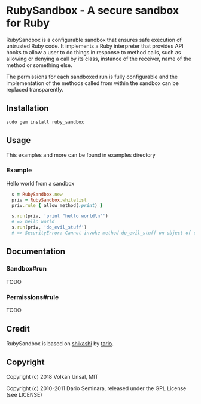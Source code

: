 # RubySandbox - A secure sandbox for Ruby

RubySandbox is a configurable sandbox that ensures safe execution of untrusted Ruby code. It implements a Ruby interpreter that provides API hooks to allow a user to do things in response to method calls, such as allowing or denying a call by its class, instance of the receiver, name of the method or something else.

The permissions for each sandboxed run is fully configurable and the implementation of the methods called from within the sandbox can be replaced transparently.

## Installation

```
sudo gem install ruby_sandbox
```

## Usage

This examples and more can be found in examples directory

### Example

Hello world from a sandbox

```ruby
  s = RubySandbox.new
  priv = RubySandbox.whitelist
  priv.rule { allow_method(:print) }

  s.run(priv, 'print "hello world\n"')
  # => hello world
  s.run(priv, 'do_evil_stuff')
  # => SecurityError: Cannot invoke method do_evil_stuff on object of class Object
```

## Documentation

### Sandbox#run

TODO

### Permissions#rule

TODO

## Credit

RubySandbox is based on [shikashi](http://.github.com/tario) by [tario](http://.github.com/tario).

## Copyright

Copyright (c) 2018 Volkan Unsal, MIT

Copyright (c) 2010-2011 Dario Seminara, released under the GPL License (see LICENSE)
